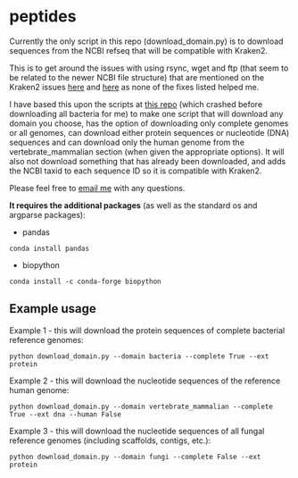 # peptides

Currently the only script in this repo (download_domain.py) is to download sequences from the NCBI refseq that will be compatible with Kraken2. 

This is to get around the issues with using rsync, wget and ftp (that seem to be related to the newer NCBI file structure) that are mentioned on the Kraken2 issues [here](https://github.com/DerrickWood/kraken/issues/114) and [here](https://github.com/DerrickWood/kraken2/issues/272) as none of the fixes listed helped me. 

I have based this upon the scripts at [this repo](https://github.com/fischuu/Kraken_db_install_scripts/) (which crashed before downloading all bacteria for me) to make one script that will download any domain you choose, has the option of downloading only complete genomes or all genomes, can download either protein sequences or nucleotide (DNA) sequences and can download only the human genome from the vertebrate_mammalian section (when given the appropriate options).
It will also not download something that has already been downloaded, and adds the NCBI taxid to each sequence ID so it is compatible with Kraken2. 

Please feel free to [email me](mailto:robyn.wright@dal.ca) with any questions.

**It requires the additional packages** (as well as the standard os and argparse packages):
- pandas 
```{bash, eval=FALSE}
conda install pandas
```
- biopython
```{bash, eval=FALSE}
conda install -c conda-forge biopython
```

## Example usage

Example 1 - this will download the protein sequences of complete bacterial reference genomes:
```{bash, eval=FALSE}
python download_domain.py --domain bacteria --complete True --ext protein
```


Example 2 - this will download the nucleotide sequences of the reference human genome:
```{bash, eval=FALSE}
python download_domain.py --domain vertebrate_mammalian --complete True --ext dna --human False
```


Example 3 - this will download the nucleotide sequences of all fungal reference genomes (including scaffolds, contigs, etc.):
```{bash, eval=FALSE}
python download_domain.py --domain fungi --complete False --ext protein
```
